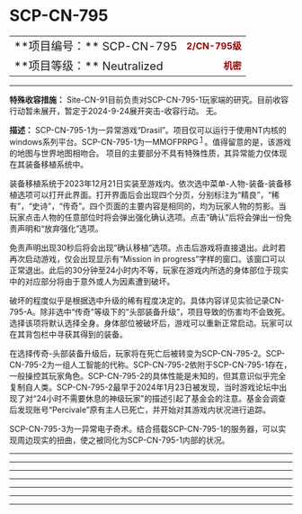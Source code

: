 # SCP-CN-795

<table style='border: none; width: 100%;'>
 <tr>
  <td colspan='1'
      rowspan='1'>
   <span style='font-size:125%;'>**&#39033;&#30446;&#32534;&#21495;&#65306;** SCP-CN-795</span>
  </td>
  <td colspan='1'
      rowspan='1'
      style='text-align: right;'>
   <span style='color: #990000'>
    <strong>2/CN-795&#32423;</strong>
   </span>
  </td>
 </tr>
 <tr>
  <td colspan='1'
      rowspan='1'>
   <span style='font-size:125%;'>**&#39033;&#30446;&#31561;&#32423;&#65306;** Neutralized</span>
  </td>
  <td colspan='1'
      rowspan='1'
      style='text-align: right;'>
   <span style='color: #990000'>
    <strong>&#26426;&#23494;</strong>
   </span>
  </td>
 </tr>
</table>

---

**特殊收容措施：** Site-CN-91目前负责对SCP-CN-795-1玩家端的研究。目前收容行动暂未展开，暂定于2024-9-24展开突击-收容行动。 无。



**描述：** SCP-CN-795-1为一异常游戏“Drasil”。项目仅可以运行于使用NT内核的windows系列平台。SCP-CN-795-1为一MMOFPRPG<sup class='footnoteref'>
 <a shape='rect' class='footnoteref' id='footnoteref-1' href='javascript:;' onclick='WIKIDOT.page.utils.scrollToReference(&apos;footnote-1&apos;)'>1</a>
</sup>。值得留意的是，该游戏的地图与世界地图相吻合。
项目的主要部分不具有特殊性质，其异常能力仅体现在其装备移植系统中。

装备移植系统于2023年12月21日实装至游戏内。依次选中菜单-人物-装备-装备移植选项可以打开此界面。打开界面后会出现四个分页，分别标注为“精良”，“稀有”，“史诗”，“传奇”。四个页面的主要内容是相同的，均为玩家人物的剪影。当玩家点击人物的任意部位时将会弹出强化确认选项。点击“确认”后将会弹出一份免责声明和“放弃强化”选项。


> 

免责声明出现30秒后将会出现“确认移植”选项。点击后游戏将直接退出。此时若再次启动游戏，仅会出现显示有“Mission in progress”字样的窗口。该窗口可以正常退出。此后的30分钟至24小时内不等，玩家在游戏内所选的身体部位于现实中的对应部分将由于意外或人为因素遭到破坏。

破坏的程度似乎是根据选中升级的稀有程度决定的。具体内容详见实验记录CN-795-A。除非选中“传奇”等级下的“头部装备升级”，项目导致的伤害均不会致死。选择该项将默认选择全身。身体部位被破坏后，游戏可以重新正常启动。玩家可以在其背包栏中寻获其得到的装备。

在选择传奇-头部装备升级后，玩家将在死亡后被转变为SCP-CN-795-2。SCP-CN-795-2为一组人工智能的代称。SCP-CN-795-2依附于SCP-CN-795-1存在，一般操控其玩家角色。SCP-CN-795-2的具体性能是未知的，但其意识似乎完全复制自人类。SCP-CN-795-2最早于2024年1月23日被发现，当时游戏论坛中出现了对“24小时不需要休息的神级玩家”的描述引起了基金会的注意。基金会调查后发现账号“Percivale”原有主人已死亡，并开始对其游戏内状况进行追踪。

SCP-CN-795-3为一异常电子奇术。结合搭载SCP-CN-795-1的服务器，可以实现周边现实的扭曲，使之被同化为SCP-CN-795-1内部的状况。


---




---



---



---






---




---




---





